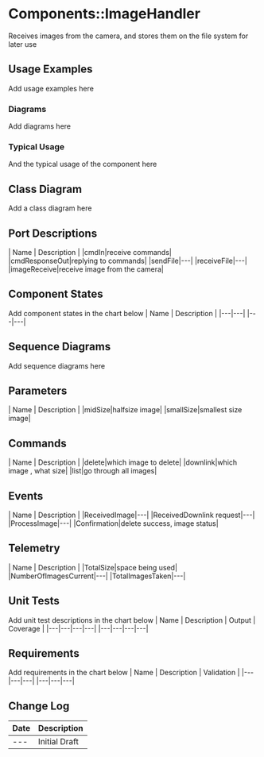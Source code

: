 # Components::ImageHandler

Receives images from the camera, and stores them on the file system for later use

## Usage Examples
Add usage examples here

### Diagrams
Add diagrams here

### Typical Usage
And the typical usage of the component here

## Class Diagram
Add a class diagram here

## Port Descriptions
| Name | Description |
|cmdIn|receive commands|
|cmdResponseOut|replying to commands|
|sendFile|---|
|receiveFile|---|
|imageReceive|receive image from the camera|

## Component States
Add component states in the chart below
| Name | Description |
|---|---|
|---|---|

## Sequence Diagrams
Add sequence diagrams here

## Parameters
| Name | Description |
|midSize|halfsize image|
|smallSize|smallest size image|

## Commands
| Name | Description |
|delete|which image to delete|
|downlink|which image , what size|
|list|go through all images|


## Events
| Name | Description |
|ReceivedImage|---|
|ReceivedDownlink request|---|
|ProcessImage|---|
|Confirmation|delete success, image status|

## Telemetry
| Name | Description |
|TotalSize|space being used|
|NumberOfImagesCurrent|---|
|TotalImagesTaken|---|

## Unit Tests
Add unit test descriptions in the chart below
| Name | Description | Output | Coverage |
|---|---|---|---|
|---|---|---|---|

## Requirements
Add requirements in the chart below
| Name | Description | Validation |
|---|---|---|
|---|---|---|

## Change Log
| Date | Description |
|---|---|
|---| Initial Draft |
